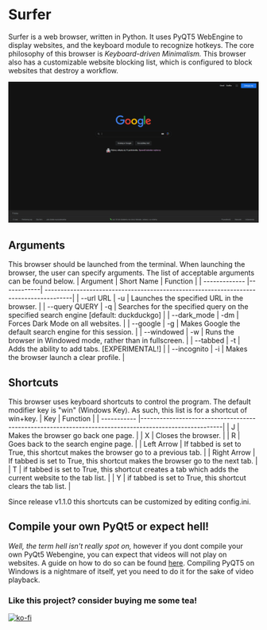# Surfer
Surfer is a web browser, written in Python. It uses PyQT5 WebEngine to display websites, and the keyboard module to recognize hotkeys.
The core philosophy of this browser is _Keyboard-driven Minimalism._ This browser also has a customizable website blocking list, which is configured to block
websites that destroy a workflow.<br />

  
![Screenshot](minimalist_browser1.png)
## Arguments
This browser should be launched from the terminal. When launching the browser, the user can specify arguments. The list of acceptable arguments can be found below.
| Argument      | Short Name | Function                                                                              |
| ------------- |------------| --------------------------------------------------------------------------------------|
| --url URL     | -u         | Launches the specified URL in the browser.                                            |
| --query QUERY | -q         | Searches for the specified query on the specified search engine [default: duckduckgo] |
| --dark_mode   | -dm        | Forces Dark Mode on all websites.                                                     |
| --google      | -g         | Makes Google the default search engine for this session.                              |
| --windowed    | -w         | Runs the browser in Windowed mode, rather than in fullscreen.                         |
| --tabbed      | -t         | Adds the ability to add tabs. [EXPERIMENTAL!]                                         |
| --incognito   | -i         | Makes the browser launch a clear profile.                                             |

## Shortcuts
This browser uses keyboard shortcuts to control the program. The default modifier key is "win" (Windows Key). As such, this list is for a shortcut of win+key.
| Key         | Function                                                                                              |
| ----------- |-------------------------------------------------------------------------------------------------------|
| J           | Makes the browser go back one page.                                                                   |
| X           | Closes the browser.                                                                                   |
| R           | Goes back to the search engine page.                                                                  |
| Left Arrow  | If tabbed is set to True, this shortcut makes the browser go to a previous tab.                       |
| Right Arrow | If tabbed is set to True, this shortcut makes the browser go to the next tab.                         |
| T           | if tabbed is set to True, this shortcut creates a tab which adds the current website to the tab list. |
| Y           | if tabbed is set to True, this shortcut clears the tab list.                                          |

Since release v1.1.0 this shortcuts can be customized by editing config.ini.

## Compile your own PyQt5 or expect hell!
_Well, the term hell isn't really spot on,_ however if you dont compile your own PyQt5 Webengine, you can expect that videos will not play on websites. A guide on how to do so can be found [here](https://doc.bccnsoft.com/docs/PyQt5/installation.html). Compiling PyQT5 on Windows is a nightmare of itself, yet you need to do it for the sake of video playback.

### Like this project? consider buying me some tea!
[![ko-fi](https://ko-fi.com/img/githubbutton_sm.svg)](https://ko-fi.com/G2G0POBDD)
